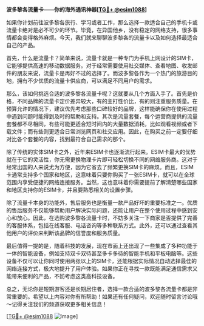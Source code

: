 **波多黎各流量卡——你的海外通讯神器[[TG💪+ @esim1088](https://t.me/s/esim1088)]**

如果你计划前往波多黎各旅行、学习或者工作，那么选择一款适合自己的手机卡或流量卡绝对是必不可少的环节。毕竟，在异国他乡，没有稳定的网络支持，很多事情都会变得格外麻烦。今天，我们就来聊聊波多黎各的流量卡以及如何选择最适合自己的产品。

首先，什么是流量卡？简单来说，流量卡就是一种专门为手机上网设计的SIM卡，它能够提供高速的移动数据服务。对于经常需要使用社交媒体、查看地图、收发邮件的朋友来说，流量卡是再好不过的选择了。而波多黎各作为一个热门的旅游目的地，拥有不少优质的流量卡供应商，可以满足不同用户的需求。

那么，该如何挑选合适的波多黎各流量卡呢？这就要从几个方面入手了。首先是价格，不同品牌的流量卡定价差异较大，有的主打性价比，有的则注重服务质量。在预算允许的情况下，建议优先考虑那些口碑较好的品牌，这样能确保你在使用过程中遇到问题时能得到及时的帮助和支持。其次是流量套餐，每个运营商提供的流量套餐都不尽相同，有些可能更适合短时间内的大量数据消耗，比如观看视频或者下载文件；而有些则更适合日常浏览网页和社交应用。因此，在购买之前一定要仔细对比各个套餐的内容，找到最符合自己需求的那个。

除了传统的实体SIM卡之外，近年来ESIM卡也逐渐流行起来。ESIM卡最大的优势就在于它的灵活性，你无需更换物理卡片即可轻松切换不同的网络服务商。这对于经常出国的人来说尤为方便，因为它省去了频繁更换SIM卡的麻烦。而且，ESIM卡通常支持多个国家和地区，这意味着只要你购买了一张ESIM卡，就可以在全球范围内享受便捷的网络连接服务。当然，这也意味着你需要提前了解清楚哪些国家和地区支持你的ESIM卡，并且要熟悉相关的设置步骤。

除了流量卡本身的功能外，售后服务也是衡量一款产品好坏的重要标准之一。优质的售后服务不仅能够帮助用户解决实际问题，还能让用户在整个使用过程中感到安心和放心。因此，在选购波多黎各流量卡时，不妨多关注一下商家是否提供了完善的客服体系，包括在线客服、电话咨询等多种联系方式。此外，还可以通过查看其他用户的评价来判断该品牌的信誉度和服务质量。

最后值得一提的是，随着科技的发展，现在市面上还出现了一些集成了多种功能于一体的智能设备，例如支持双卡双待甚至多卡多待的智能手机和平板电脑等。这些设备不仅可以让你同时使用两张以上的SIM卡，还能根据实际情况自动选择最佳的网络连接方式，极大地提升了用户体验。如果你正在寻找一款既能满足通信需求又能带来便利的产品，不妨考虑这类高科技设备。

总之，无论你是短期游客还是长期居住者，选择一款合适的波多黎各流量卡都是非常重要的。希望以上内容对你有所帮助！如果还有任何疑问，欢迎随时留言讨论哦～记得关注我们的频道获取更多相关信息！

[[TG💪+ @esim1088](https://t.me/s/esim1088) ![Image](https://i.postimg.cc/4NQfJmqS/Snipaste-2025-05-13-00-14-12.png)]
